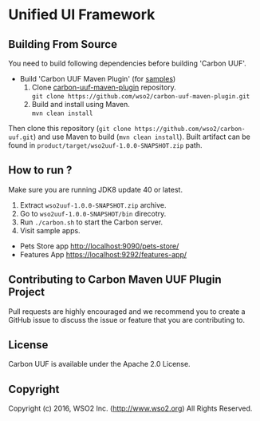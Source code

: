 # Unified UI Framework

## Building From Source

You need to build following dependencies before building 'Carbon UUF'.

- Build 'Carbon UUF Maven Plugin' (for [samples](samples/sample4))
  1. Clone [carbon-uuf-maven-plugin](https://github.com/wso2/carbon-uuf-maven-plugin) repository.<br/>`git clone https://github.com/wso2/carbon-uuf-maven-plugin.git`
  2. Build and install using Maven.<br/> `mvn clean install`

Then clone this repository (`git clone https://github.com/wso2/carbon-uuf.git`) and use Maven to build (`mvn clean install`). Built artifact can be found in `product/target/wso2uuf-1.0.0-SNAPSHOT.zip` path.

## How to run ?

Make sure you are running JDK8 update 40 or latest.

1. Extract `wso2uuf-1.0.0-SNAPSHOT.zip` archive.
2. Go to `wso2uuf-1.0.0-SNAPSHOT/bin` direcotry.
4. Run `./carbon.sh` to start the Carbon server.
5. Visit sample apps.
  * Pets Store app [http://localhost:9090/pets-store/](http://localhost:9090/pets-store/)
  * Features App [https://localhost:9292/features-app/](https://localhost:9292/features-app/)

## Contributing to Carbon Maven UUF Plugin Project

Pull requests are highly encouraged and we recommend you to create a GitHub issue to discuss the issue or feature that you are contributing to.  

## License

Carbon UUF is available under the Apache 2.0 License.

## Copyright

Copyright (c) 2016, WSO2 Inc. (http://www.wso2.org) All Rights Reserved.

